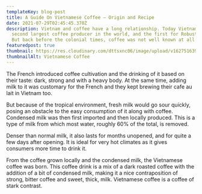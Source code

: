 ```yaml
---
templateKey: blog-post
title: A Guide On Vietnamese Coffee – Origin and Recipe
date: 2021-07-29T02:45:45.370Z
description: Vietnam and coffee have a long relationship. Today Vietnam is the
  second largest coffee producer in the world, and the first for Robusta coffee.
  But back before the colonial times, coffee was not well known at all.
featuredpost: true
thumbnail: https://res.cloudinary.com/dttsxnc06/image/upload/v1627516395/Coffee%20Affiliate%20Site/Blogs/Coffee%20Guides/Vietnamese%20Coffee%20Guide/vietnamese-coffee-and-phin-filter_va6gdt.jpg
thumbnailAlt: Vietnamese Coffee
---
```


The French introduced coffee cultivation and the drinking of it based on their taste: dark, strong and with a heavy body. At the same time, adding milk to it was customary for the French and they kept brewing their cafe au lait in Vietnam too.

But because of the tropical environment, fresh milk would go sour quickly, posing an obstacle to the easy consumption of it along with coffee. Condensed milk was then first imported and then locally produced. This is a type of milk from which most water, roughly 60% of the total, is removed.

Denser than normal milk, it also lasts for months unopened, and for quite a few days after opening. It is ideal for very hot climates as it gives consumers more time to drink it.

From the coffee grown locally and the condensed milk, the Vietnamese coffee was born. This coffee drink is a mix of a dark roasted coffee with the addition of a bit of condensed milk, making it a nice contraposition of strong, bitter coffee and sweet, thick, milk. Vietnamese coffee is a coffee of stark contrast.
